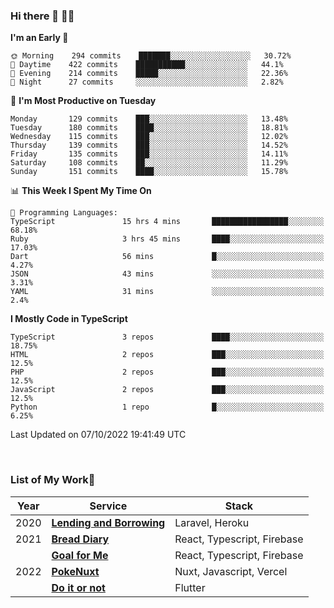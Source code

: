 ### Hi there 👋 🧑‍💻



<!--START_SECTION:waka-->
**I'm an Early 🐤** 

```text
🌞 Morning    294 commits    ███████░░░░░░░░░░░░░░░░░░   30.72% 
🌆 Daytime    422 commits    ███████████░░░░░░░░░░░░░░   44.1% 
🌃 Evening    214 commits    █████░░░░░░░░░░░░░░░░░░░░   22.36% 
🌙 Night      27 commits     ░░░░░░░░░░░░░░░░░░░░░░░░░   2.82%

```
📅 **I'm Most Productive on Tuesday** 

```text
Monday       129 commits    ███░░░░░░░░░░░░░░░░░░░░░░   13.48% 
Tuesday      180 commits    ████░░░░░░░░░░░░░░░░░░░░░   18.81% 
Wednesday    115 commits    ███░░░░░░░░░░░░░░░░░░░░░░   12.02% 
Thursday     139 commits    ███░░░░░░░░░░░░░░░░░░░░░░   14.52% 
Friday       135 commits    ███░░░░░░░░░░░░░░░░░░░░░░   14.11% 
Saturday     108 commits    ██░░░░░░░░░░░░░░░░░░░░░░░   11.29% 
Sunday       151 commits    ████░░░░░░░░░░░░░░░░░░░░░   15.78%

```


📊 **This Week I Spent My Time On** 

```text
💬 Programming Languages: 
TypeScript               15 hrs 4 mins       █████████████████░░░░░░░░   68.18% 
Ruby                     3 hrs 45 mins       ████░░░░░░░░░░░░░░░░░░░░░   17.03% 
Dart                     56 mins             █░░░░░░░░░░░░░░░░░░░░░░░░   4.27% 
JSON                     43 mins             ░░░░░░░░░░░░░░░░░░░░░░░░░   3.31% 
YAML                     31 mins             ░░░░░░░░░░░░░░░░░░░░░░░░░   2.4%

```

**I Mostly Code in TypeScript** 

```text
TypeScript               3 repos             ████░░░░░░░░░░░░░░░░░░░░░   18.75% 
HTML                     2 repos             ███░░░░░░░░░░░░░░░░░░░░░░   12.5% 
PHP                      2 repos             ███░░░░░░░░░░░░░░░░░░░░░░   12.5% 
JavaScript               2 repos             ███░░░░░░░░░░░░░░░░░░░░░░   12.5% 
Python                   1 repo              █░░░░░░░░░░░░░░░░░░░░░░░░   6.25%

```



 Last Updated on 07/10/2022 19:41:49 UTC
<!--END_SECTION:waka-->


<br />

### List of My Work🚀

| Year | Service | Stack |
|--|--|--|
| 2020 | [**Lending and Borrowing**](https://lending-and-borrowing.herokuapp.com/) | Laravel, Heroku |
| 2021 | [**Bread Diary**](https://bread-diary-web.web.app/) | React, Typescript, Firebase |
|  | [**Goal for Me**](https://goal-for-me.web.app/) | React, Typescript, Firebase |
| 2022 | [**PokeNuxt**](https://pokenuxt.vercel.app/) | Nuxt, Javascript, Vercel |
|  | [**Do it or not**](https://apps.apple.com/jp/app/do-it-or-not/id1613818865) | Flutter |